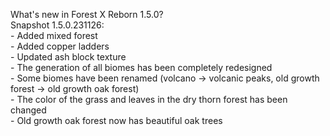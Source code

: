 What's new in Forest X Reborn 1.5.0?<br />
Snapshot 1.5.0.231126:
<br /> - Added mixed forest
<br /> - Added copper ladders
<br /> - Updated ash block texture
<br /> - The generation of all biomes has been completely redesigned
<br /> - Some biomes have been renamed (volcano -> volcanic peaks, old growth forest -> old growth oak forest)
<br /> - The color of the grass and leaves in the dry thorn forest has been changed
<br /> - Old growth oak forest now has beautiful oak trees